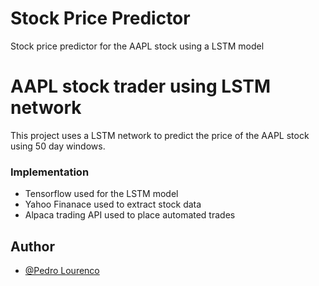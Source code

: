 # Stock Price Predictor 
Stock price predictor for the AAPL stock using a LSTM model


# AAPL stock trader using LSTM network

This project uses a LSTM network to predict the price of the AAPL stock using 50 day windows. 


### Implementation
- Tensorflow used for the LSTM model
- Yahoo Finanace used to extract stock data
- Alpaca trading API used to place automated trades


## Author
- [@Pedro Lourenco](https://github.com/pedro123456789-wq)
